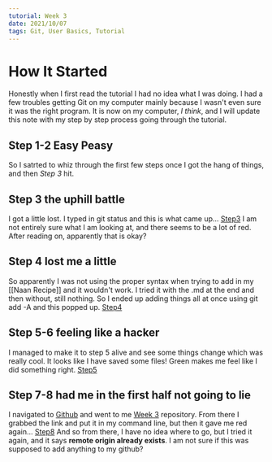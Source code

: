 ```yaml
---
tutorial: Week 3
date: 2021/10/07
tags: Git, User Basics, Tutorial
---
```


# How It Started
Honestly when I first read the tutorial I had no idea what I was doing. I had a few troubles getting Git on my computer mainly because I wasn't even sure it was the right program. It is now on my computer, *I think*, and I will update this note with my step by step process going through the tutorial.

## Step 1-2 Easy Peasy
So I satrted to whiz through the first few steps once I got the hang of things, and then *Step 3* hit.

## Step 3 the uphill battle

I got a little lost. I typed in git status and this is what came up... [Step3](Step3.jpg) I am not entirely sure what I am looking at, and there seems to be a lot of red. After reading on, apparently that is okay?

## Step 4 lost me a little

So apparently I was not using the proper syntax when trying to add in my [[Naan Recipe]] and it wouldn't work. I tried it with the .md at the end and then without, still nothing. So I ended up adding things all at once using git add -A and this popped up. [Step4](Step4.jpg)

## Step 5-6 feeling like a hacker

I managed to make it to step 5 alive and see some things change which was really cool. It looks like I have saved some files! Green makes me feel like I did something right. [Step5](Step5.jpg)

## Step 7-8 had me in the first half not going to lie

I navigated to [Github](https://github.com) and went to me [Week 3](https://https://github.com/KavitaMistry/Week-3) repository. From there I grabbed the link and put it in my command line, but then it gave me red again... [Step8](Step8.jpg)
And so from there, I have no idea where to go, but I tried it again, and it says **remote origin already exists**. I am not sure if this was supposed to add anything to my github?